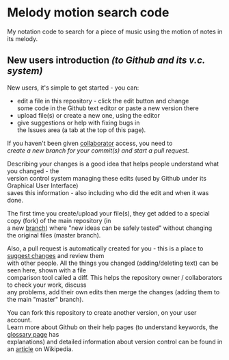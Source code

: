 # Melody motion search code
My notation code to search for a piece of music using the motion of notes in its melody.

## New users introduction *(to Github and its v.c. system)*

New users, it's simple to get started - you can:
 - edit a file in this repository - click the edit button and change  
 some code in the Github text editor or paste a new version there
 - upload file(s) or create a new one, using the editor
 - give suggestions or help with fixing bugs in  
 the Issues area (a tab at the top of this page).

If you haven't been given [collaborator](https://help.github.com/articles/permission-levels-for-a-user-account-repository/)
access, you need to  
*create a new branch for your commit(s) and start a pull request*.

Describing your changes is a good idea that helps people understand what you changed \- the  
version control system managing these edits (used by Github under its Graphical User Interface)  
saves this information - also including who did the edit and when it was done.

The first time you create/upload your file(s), they get added to a special copy (fork) of the main repository (in  
a new [branch](https://help.github.com/articles/about-branches/)) where "new ideas can be safely tested" without changing the original files (master branch).

Also, a pull request is automatically created for you - this is a place to [suggest changes](https://help.github.com/articles/proposing-changes-to-your-work-with-pull-requests/) and review them  
with other people. All the things you changed (adding/deleting text) can be seen here, shown with a file  
comparison tool called a diff. This helps the repository owner / collaborators to check your work, discuss  
any problems, add their own edits then merge the changes (adding them to the main "master" branch).
  
You can fork this repository to create another version, on your user account.  
Learn more about Github on their help pages (to understand keywords, the [glossary page](https://help.github.com/articles/github-glossary/) has  
explanations) and detailed information about version control can be found in an [article](https://en.wikipedia.org/wiki/Version_control) on Wikipedia.
